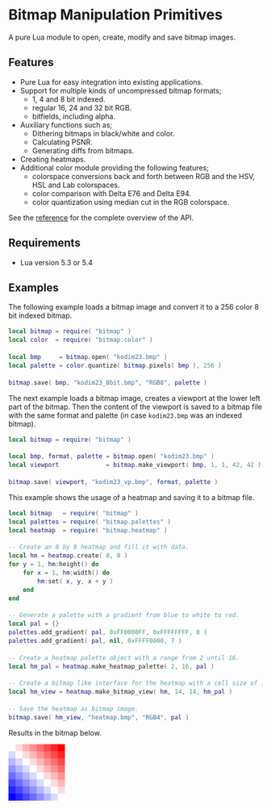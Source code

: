 # Bitmap Manipulation Primitives

A pure Lua module to open, create, modify and save bitmap images.

## Features

* Pure Lua for easy integration into existing applications.
* Support for multiple kinds of uncompressed bitmap formats;
  * 1, 4 and 8 bit indexed.
  * regular 16, 24 and 32 bit RGB.
  * bitfields, including alpha.
* Auxiliary functions such as;
  * Dithering bitmaps in black/white and color.
  * Calculating PSNR.
  * Generating diffs from bitmaps.
* Creating heatmaps.
* Additional color module providing the following features;
  * colorspace conversions back and forth between RGB and the HSV, HSL and Lab colorspaces.
  * color comparison with Delta E76 and Delta E94.
  * color quantization using median cut in the RGB colorspace.

See the [reference](/reference.md) for the complete overview of the API.

## Requirements

* Lua version 5.3 or 5.4

## Examples

The following example loads a bitmap image and convert it to a 256 color 8 bit indexed bitmap.

``` lua
local bitmap = require( "bitmap" )
local color  = require( "bitmap.color" )

local bmp     = bitmap.open( "kodim23.bmp" )
local palette = color.quantize( bitmap.pixels( bmp ), 256 )

bitmap.save( bmp, "kodim23_8bit.bmp", "RGB8", palette )
```

The next example loads a bitmap image, creates a viewport at the lower left part of the bitmap.
Then the content of the viewport is saved to a bitmap file with the same format and palette (in case `kodim23.bmp` was an indexed bitmap).

``` lua
local bitmap = require( "bitmap" )

local bmp, format, palette = bitmap.open( "kodim23.bmp" )
local viewport             = bitmap.make_viewport( bmp, 1, 1, 42, 42 )

bitmap.save( viewport, "kodim23_vp.bmp", format, palette )
```

This example shows the usage of a heatmap and saving it to a bitmap file.

``` lua
local bitmap   = require( "bitmap" )
local palettes = require( "bitmap.palettes" )
local heatmap  = require( "bitmap.heatmap" )

-- Create an 8 by 8 heatmap and fill it with data.
local hm = heatmap.create( 8, 8 )
for y = 1, hm:height() do
    for x = 1, hm:width() do
        hm:set( x, y, x + y )
    end
end

-- Generate a palette with a gradient from blue to white to red.
local pal = {}
palettes.add_gradient( pal, 0xFF0000FF, 0xFFFFFFFF, 8 )
palettes.add_gradient( pal, nil, 0xFFFF0000, 7 )

-- Create a heatmap palette object with a range from 2 until 16.
local hm_pal = heatmap.make_heatmap_palette( 2, 16, pal )

-- Create a bitmap like interface for the heatmap with a cell size of 14 by 14 pixels.
local hm_view = heatmap.make_bitmap_view( hm, 14, 14, hm_pal )

-- Save the heatmap as bitmap image.
bitmap.save( hm_view, "heatmap.bmp", "RGB4", pal )
```

Results in the bitmap below.

![Heatmap image](/test/resources/heatmap.bmp)
